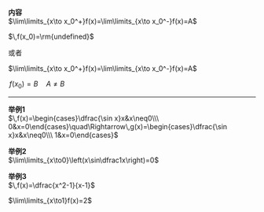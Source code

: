 **内容**  
$\lim\limits_{x\to x_0^+}f(x)=\lim\limits_{x\to x_0^-}f(x)=A$  
  
$\,f(x_0)=\rm{undefined}$  
  
或者  
  
$\lim\limits_{x\to x_0^+}f(x)=\lim\limits_{x\to x_0^-}f(x)=A$  
  
$\,f(x_0)=B\quad A\neq B$  
  
---  
  
**举例1**  
$\,f(x)=\begin{cases}\dfrac{\sin x}x&x\neq0\\\ 0&x=0\end{cases}\quad\Rightarrow\,g(x)=\begin{cases}\dfrac{\sin x}x&x\neq0\\\ 1&x=0\end{cases}$  
  
**举例2**  
$\lim\limits_{x\to0}\left(x\sin\dfrac1x\right)=0$  
  
**举例3**  
$\,f(x)=\dfrac{x^2-1}{x-1}$  
  
$\lim\limits_{x\to1}f(x)=2$  

